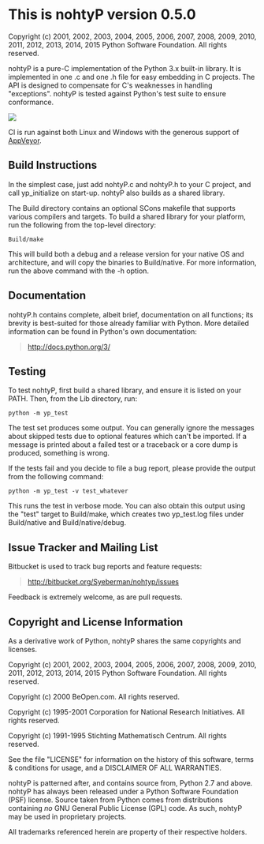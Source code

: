 This is nohtyP version 0.5.0
============================

Copyright (c) 2001, 2002, 2003, 2004, 2005, 2006, 2007, 2008, 2009, 2010, 2011,
2012, 2013, 2014, 2015 Python Software Foundation.  All rights reserved.

nohtyP is a pure-C implementation of the Python 3.x built-in library.  It is
implemented in one .c and one .h file for easy embedding in C projects.  The
API is designed to compensate for C's weaknesses in handling "exceptions".
nohtyP is tested against Python's test suite to ensure conformance.

[![][AppVeyor badge]][AppVeyor log]

CI is run against both Linux and Windows with the generous support of 
[AppVeyor].


Build Instructions
------------------

In the simplest case, just add nohtyP.c and nohtyP.h to your C project, and
call yp_initialize on start-up.  nohtyP also builds as a shared library.

The Build directory contains an optional SCons makefile that supports various
compilers and targets.  To build a shared library for your platform, run the
following from the top-level directory:

    Build/make

This will build both a debug and a release version for your native OS and
architecture, and will copy the binaries to Build/native. For more information,
run the above command with the -h option.


Documentation
-------------

nohtyP.h contains complete, albeit brief, documentation on all functions; its
brevity is best-suited for those already familiar with Python.  More detailed
information can be found in Python's own documentation:

> http://docs.python.org/3/


Testing
-------

To test nohtyP, first build a shared library, and ensure it is listed on your
PATH. Then, from the Lib directory, run:

    python -m yp_test

The test set produces some output.  You can generally ignore the messages
about skipped tests due to optional features which can't be imported.  If a
message is printed about a failed test or a traceback or a core dump is
produced, something is wrong.

If the tests fail and you decide to file a bug report, please provide the
output from the following command:

    python -m yp_test -v test_whatever

This runs the test in verbose mode.  You can also obtain this output using the
"test" target to Build/make, which creates two yp_test.log files under
Build/native and Build/native/debug.


Issue Tracker and Mailing List
------------------------------

Bitbucket is used to track bug reports and feature requests:

> http://bitbucket.org/Syeberman/nohtyp/issues

Feedback is extremely welcome, as are pull requests.


Copyright and License Information
---------------------------------

As a derivative work of Python, nohtyP shares the same copyrights and
licenses.

Copyright (c) 2001, 2002, 2003, 2004, 2005, 2006, 2007, 2008, 2009, 2010, 2011,
2012, 2013, 2014, 2015 Python Software Foundation.  All rights reserved.

Copyright (c) 2000 BeOpen.com.  All rights reserved.

Copyright (c) 1995-2001 Corporation for National Research Initiatives.  All
rights reserved.

Copyright (c) 1991-1995 Stichting Mathematisch Centrum.  All rights reserved.

See the file "LICENSE" for information on the history of this software, terms &
conditions for usage, and a DISCLAIMER OF ALL WARRANTIES.

nohtyP is patterned after, and contains source from, Python 2.7 and above.
nohtyP has always been released under a Python Software Foundation (PSF)
license.  Source taken from Python comes from distributions containing *no*
GNU General Public License (GPL) code.  As such, nohtyP may be used in
proprietary projects.

All trademarks referenced herein are property of their respective holders.


[AppVeyor badge]: https://ci.appveyor.com/api/projects/status/qkcmpoclwe2wtfxm/branch/default?svg=true
[AppVeyor log]: https://ci.appveyor.com/project/Syeberman/nohtyp/branch/default
[AppVeyor]: http://ci.appveyor.com
